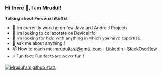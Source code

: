### Hi there 👋, I am Mrudul!

<b>Talking about Personal Stuffs!</b>
- 🔭 I’m currently working on few Java and Android Projects
- 👯 I’m looking to collaborate on DeviceInfo
- 🤔 I’m looking for help with anything in which you have expertise.
- 💬 Ask me about anything !
- 📫 How to reach me: mrudultora@gmail.com - <a href="https://www.linkedin.com/in/mrudul-tora-571004166/">LinkedIn</a> - <a href="https://stackoverflow.com/users/13476891/mrudul-tora">StackOverflow</a>
- ⚡ Fun fact: Fun facts are never fun !


[![Mrudul's's github stats](https://github-readme-stats.vercel.app/api/?username=mrudultora&count_private=true&show_icons=true&theme=dark)](https://github.com/mrudultora/github-readme-stats)
